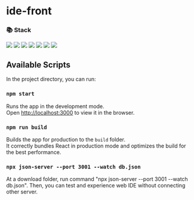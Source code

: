 # ide-front

### 📚 Stack

<img src="https://img.shields.io/badge/React-61DAFB?style=flat-square&logo=React&logoColor=black"/> <img src="https://img.shields.io/badge/Typescript-3178C6?style=flat-square&logo=Typescript&logoColor=white"/> <img src="https://img.shields.io/badge/Redux-764ABC?style=flat-square&logo=redux&logoColor=white"> <img src="https://img.shields.io/badge/Tailwind CSS-06B6D4?style=flat-square&logo=tailwind-css&logoColor=white"> <img src="https://img.shields.io/badge/AWS S3-569A31?style=flat&logo=Amazon-S3&logoColor=white"/> <img src="https://img.shields.io/badge/Jira-0052CC?style=flat&logo=Jira-software&logoColor=white"/> <img src="https://img.shields.io/badge/Notion-000000?style=flat&logo=Notion&logoColor=white"/>


## Available Scripts

In the project directory, you can run:

### `npm start`

Runs the app in the development mode.\
Open [http://localhost:3000](http://localhost:3000) to view it in the browser.


### `npm run build`

Builds the app for production to the `build` folder.\
It correctly bundles React in production mode and optimizes the build for the best performance.

### `npx json-server --port 3001 --watch db.json`
At a download folder, run command "npx json-server --port 3001 --watch db.json". Then, you can test and experience web IDE without connecting other server.
